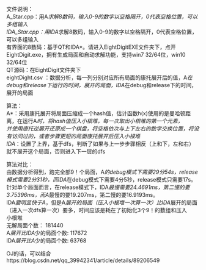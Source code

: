 文件说明：  
A_Star.cpp：用A*求解8数码，输入0-9的数字以空格隔开，0代表空格位置，可以多组输入  
IDA_Star.cpp：用IDA*求解8数码，输入0-9的数字以空格隔开，0代表空格位置，可以多组输入  
有界面的8数码：基于QT和IDA*。请进入EightDigitEXE文件夹下，点开EightDigit.exe，拥有生成局面和自动求解功能，支持win7 32/64位，win10 32/64位  
QT源码：在EightDigit文件夹下  
eightDight.csv ：数据分析，每一列分别对应所有局面的康托展开后的值，A*在debug和release下运行的时间，展开的局面，IDA*在debug和release下的时间，  
展开的局面  
  
  
算法：  
A*：采用康托展开将局面压缩成一个hash值，估计函数h(x)使用的是曼哈顿距离，在运行A*时，将hash值压入小根堆，每一次取出小根堆的第一个元素，  
并使用康托逆展开还原成一个棋盘，将空格依次与上下左右的数字交换位置，将没有访问过的，或者步骤更短的局面康托展开后压入小根堆  
IDA*：设置了上界，基于dfs，判断了如果与上一步步骤相反（上和下，左和右）就不展开这个局面，否则进入下一层的dfs  
  
算法对比：  
由数据分析得到，跑完全部9！个局面，A*的debug模式下需要29分54s，release模式需要2分31秒，而IDA*在debug模式下需要4分5秒，release模式只需要17s。  
针对单个局面而言，在release模式下，IDA*最慢需要24.4691ms，第二慢的要3.75396ms，而A*最慢的要19.207ms，第二慢的要16.9193ms。  
IDA*要明显快于A*，但是A*展开的局面（压入小根堆一次算一次）比IDA*展开的局面（进入一次dfs算一次）要多，时间应该是耗在了初始化3个9！的数组和压入  
小根堆  
无解局面个数： 181440  
A*展开比IDA*少的局面个数: 117672  
IDA*展开比A*少的局面个数: 63768  
  
OJ的话，可以结合https://blog.csdn.net/qq_39942341/article/details/89206549
